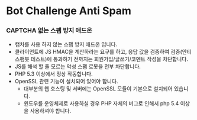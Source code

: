 # Bot Challenge Anti Spam
### CAPTCHA 없는 스팸 방지 애드온
- 캡차를 사용 하지 않는 스팸 방지 애드온 입니다.
- 클라이언트에 JS HMAC을 계산하라는 요구를 하고, 응답 값을 검증하여 검증(안티 스팸봇 테스트)에 통과하기 전까지는 회원가입/글쓰기/코멘트 작성을 차단합니다.
- JS를 해석 할 줄 모르는 악성 스팸 로봇을 전부 차단합니다.
- PHP 5.3 이상에서 정상 작동합니다.
- OpenSSL 관련 기능이 설치되어 있어야 합니다.
  - 대부분의 웹 호스팅 및 서버에는 OpenSSL 모듈이 기본으로 설치되어 있습니다.
  - 윈도우를 운영체제로 사용하실 경우 PHP 자체의 버그로 인해서 php 5.4 이상을 사용하셔야 합니다.
